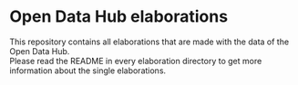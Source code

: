 <!--
SPDX-FileCopyrightText: NOI Techpark <digital@noi.bz.it>

SPDX-License-Identifier: CC0-1.0
-->

# Open Data Hub elaborations
This repository contains all elaborations that are made with the data of the Open Data Hub.  
Please read the README in every elaboration directory to get more information about the single elaborations.
